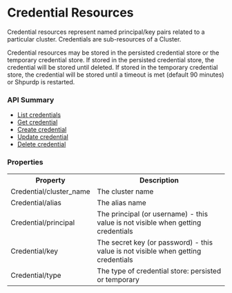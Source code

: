 <!---
Licensed to the Apache Software Foundation (ASF) under one or more
contributor license agreements. See the NOTICE file distributed with
this work for additional information regarding copyright ownership.
The ASF licenses this file to You under the Apache License, Version 2.0
(the "License"); you may not use this file except in compliance with
the License. You may obtain a copy of the License at

http://www.apache.org/licenses/LICENSE-2.0

Unless required by applicable law or agreed to in writing, software
distributed under the License is distributed on an "AS IS" BASIS,
WITHOUT WARRANTIES OR CONDITIONS OF ANY KIND, either express or implied.
See the License for the specific language governing permissions and
limitations under the License.
-->

# Credential Resources
Credential resources represent named principal/key pairs related to a particular cluster. Credentials are sub-resources of a Cluster.

Credential resources may be stored in the persisted credential store or the temporary credential store. If stored in the persisted credential store, the credential will be stored until deleted. If stored in the temporary credential store, the credential will be stored until a timeout is met (default 90 minutes) or Shpurdp is restarted. 

### API Summary

- [List credentials](credential-list.md)
- [Get credential](credential-get.md)
- [Create credential](credential-create.md)
- [Update credential](credential-update.md)
- [Delete credential](credential-delete.md)

### Properties

<table>
  <tr>
    <th>Property</th>
    <th>Description</th>
  </tr>
  <tr>
    <td>Credential/cluster_name</td>
    <td>The cluster name</td>  
  </tr>
  <tr>
    <td>Credential/alias</td>
    <td>The alias name</td>  
  </tr>
  <tr>
    <td>Credential/principal</td>
    <td>The principal (or username) - this value is not visible when getting credentials</td>  
  </tr>
  <tr>
    <td>Credential/key</td>
    <td>The secret key (or password) - this value is not visible when getting credentials</td>  
  </tr>
  <tr>
    <td>Credential/type</td>
    <td>The type of credential store: persisted or temporary</td>  
  </tr>
</table>


